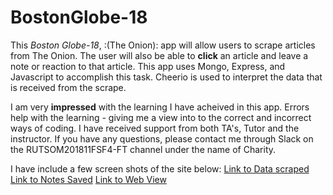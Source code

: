 # BostonGlobe-18

This *Boston Globe-18*, :(The Onion): app will allow users to scrape articles from The Onion.  The user will also be able to **click** an article and leave a note or reaction to that article.  This app uses Mongo, Express, and Javascript to accomplish this task.  Cheerio is used to interpret the data that is received from the scrape.

I am very **impressed** with the learning I have acheived in this app.  Errors help with the learning - giving me a view into to the correct and incorrect ways of coding.  I have received support from both TA's, Tutor and the instructor.  If you have any questions, please contact me through Slack on the RUTSOM201811FSF4-FT channel under the name of Charity.

I have include a few screen shots of the site below:
[Link to Data scraped](https://i.gyazo.com/b79bfb9adc63aabc4d7171c5b195e881.png)
[Link to Notes Saved](https://i.gyazo.com/0472615ace061a6199c9d5d76a3aeba0.png)
[Link to Web View](https://i.gyazo.com/bfa8d0e2c82c8a4a672c952a3de3de2d.png)